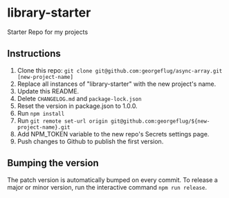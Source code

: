 # library-starter
Starter Repo for my projects

## Instructions

1. Clone this repo: `git clone git@github.com:georgeflug/async-array.git [new-project-name]`
2. Replace all instances of "library-starter" with the new project's name.
3. Update this README.
4. Delete `CHANGELOG.md` and `package-lock.json`
5. Reset the version in package.json to 1.0.0.
6. Run `npm install`
7. Run `git remote set-url origin git@github.com:georgeflug/${new-project-name}.git`
8. Add NPM_TOKEN variable to the new repo's Secrets settings page.
9. Push changes to Github to publish the first version.

## Bumping the version

The patch version is automatically bumped on every commit. To release a major or
minor version, run the interactive command `npm run release`.
